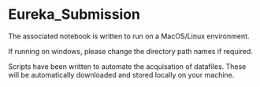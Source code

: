 # Eureka_Submission

The associated notebook is written to run on a MacOS/Linux environment. 

If running on windows, please change the directory path names if required.

Scripts have been written to automate the acquisation of datafiles. These will be automatically downloaded and stored locally on your machine.

